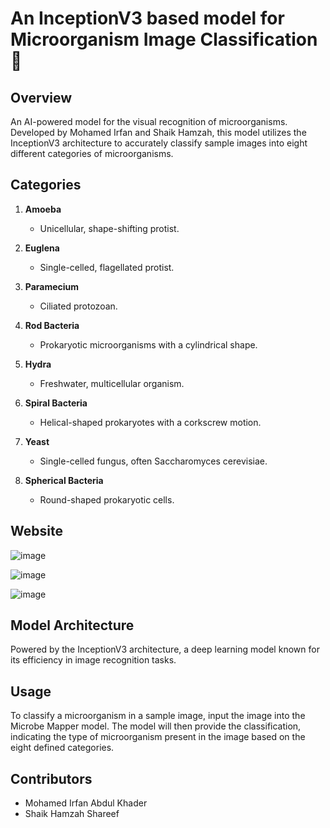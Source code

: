 # An InceptionV3 based model for Microorganism Image Classification 🦠

## Overview

An AI-powered model for the visual recognition of microorganisms. Developed by Mohamed Irfan and Shaik Hamzah, this model utilizes the InceptionV3 architecture to accurately classify sample images into eight different categories of microorganisms.

## Categories

1. **Amoeba**
   - Unicellular, shape-shifting protist.

2. **Euglena**
   - Single-celled, flagellated protist.

3. **Paramecium**
   - Ciliated protozoan.

4. **Rod Bacteria**
   - Prokaryotic microorganisms with a cylindrical shape.

5. **Hydra**
   - Freshwater, multicellular organism.

6. **Spiral Bacteria**
   - Helical-shaped prokaryotes with a corkscrew motion.

7. **Yeast**
   - Single-celled fungus, often Saccharomyces cerevisiae.

8. **Spherical Bacteria**
   - Round-shaped prokaryotic cells.

## Website

![image](https://github.com/smartinternz02/SI-GuidedProject-614643-1699458275/assets/121705156/f56cf7c0-a52e-46fb-b82e-0443856bd7ae)

![image](https://github.com/smartinternz02/SI-GuidedProject-614643-1699458275/assets/121705156/1e563b1b-a2cf-4908-942c-4f8d1b5dfb60)

![image](https://github.com/irfanizzath/SmartInternzMicrobeMapper/assets/121705156/e7c16454-dddc-4418-8375-37891f5fed36)

## Model Architecture

Powered by the InceptionV3 architecture, a deep learning model known for its efficiency in image recognition tasks.

## Usage

To classify a microorganism in a sample image, input the image into the Microbe Mapper model. The model will then provide the classification, indicating the type of microorganism present in the image based on the eight defined categories.

## Contributors

- Mohamed Irfan Abdul Khader
- Shaik Hamzah Shareef
